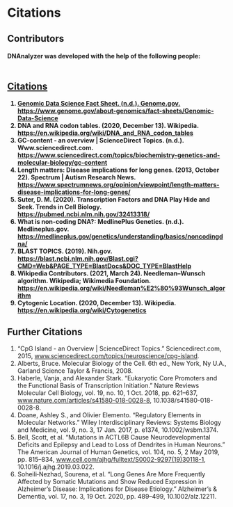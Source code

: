 # Citations

## Contributors

<h4>DNAnalyzer was developed with the help of the following people:
<h4>
<a href="https://github.com/VerisimilitudeX/DNAnalyzer/graphs/contributors">

<img src="https://contrib.rocks/image?repo=VerisimilitudeX/DNAnalyzer&&max=817"  alt=""/>

<h2 align="left" id="citations">Citations
</h2>

<ol>
  <li>Genomic Data Science Fact Sheet. (n.d.). Genome.gov.
    <a href="https://www.genome.gov/about-genomics/fact-sheets/Genomic-Data-Science">https://www.genome.gov/about-genomics/fact-sheets/Genomic-Data-Science
    </a>
  </li>
  <li>DNA and RNA codon tables. (2020, December 13). Wikipedia.
    <a href="https://en.wikipedia.org/wiki/DNA_and_RNA_codon_tables">https://en.wikipedia.org/wiki/DNA_and_RNA_codon_tables
    </a>
  </li>
  <li>GC-content - an overview | ScienceDirect Topics. (n.d.). Www.sciencedirect.com.
    <a href="https://www.sciencedirect.com/topics/biochemistry-genetics-and-molecular-biology/gc-content">https://www.sciencedirect.com/topics/biochemistry-genetics-and-molecular-biology/gc-content
    </a>
  </li>
  <li>Length matters: Disease implications for long genes. (2013, October 22). Spectrum | Autism Research News.
    <a href="https://www.spectrumnews.org/opinion/viewpoint/length-matters-disease-implications-for-long-genes/">https://www.spectrumnews.org/opinion/viewpoint/length-matters-disease-implications-for-long-genes/
    </a>
  </li>
  <li>Suter, D. M. (2020). Transcription Factors and DNA Play Hide and Seek. Trends in Cell Biology.
    <a href="https://pubmed.ncbi.nlm.nih.gov/32413318/">https://pubmed.ncbi.nlm.nih.gov/32413318/
    </a>
  </li>
  <li>What is non-coding DNA?: MedlinePlus Genetics. (n.d.). Medlineplus.gov.
    <a href="https://medlineplus.gov/genetics/understanding/basics/noncodingdna/">https://medlineplus.gov/genetics/understanding/basics/noncodingdna/
    </a>
  </li>
  <li>BLAST TOPICS. (2019). Nih.gov.
    <a href="https://blast.ncbi.nlm.nih.gov/Blast.cgi?CMD=Web&amp;PAGE_TYPE=BlastDocs&amp;DOC_TYPE=BlastHelp">https://blast.ncbi.nlm.nih.gov/Blast.cgi?CMD=Web&amp;PAGE_TYPE=BlastDocs&amp;DOC_TYPE=BlastHelp
    </a>
  </li>
  <li>Wikipedia Contributors. (2021, March 24). Needleman–Wunsch algorithm. Wikipedia; Wikimedia Foundation.
    <a href="https://en.wikipedia.org/wiki/Needleman%E2%80%93Wunsch_algorithm">https://en.wikipedia.org/wiki/Needleman%E2%80%93Wunsch_algorithm
    </a>
  </li>
  <li>Cytogenic Location. (2020, December 13). Wikipedia.
    <a href="https://en.wikipedia.org/wiki/Cytogenetics">https://en.wikipedia.org/wiki/Cytogenetics
    </a>
  </li>
</ol>

## Further Citations

1. “CpG Island - an Overview | ScienceDirect Topics.” Sciencedirect.com, 2015, www.sciencedirect.com/topics/neuroscience/cpg-island.
2. Alberts, Bruce. Molecular Biology of the Cell. 6th ed., New York, Ny U.A., Garland Science Taylor & Francis, 2008.
3. Haberle, Vanja, and Alexander Stark. “Eukaryotic Core Promoters and the Functional Basis of Transcription Initiation.” Nature Reviews Molecular Cell Biology, vol. 19, no. 10, 1 Oct. 2018, pp. 621–637, www.nature.com/articles/s41580-018-0028-8, 10.1038/s41580-018-0028-8.
4. Doane, Ashley S., and Olivier Elemento. “Regulatory Elements in Molecular Networks.” Wiley Interdisciplinary Reviews: Systems Biology and Medicine, vol. 9, no. 3, 17 Jan. 2017, p. e1374, 10.1002/wsbm.1374.
5. Bell, Scott, et al. “Mutations in ACTL6B Cause Neurodevelopmental Deficits and Epilepsy and Lead to Loss of Dendrites in Human Neurons.” The American Journal of Human Genetics, vol. 104, no. 5, 2 May 2019, pp. 815–834, www.cell.com/ajhg/fulltext/S0002-9297(19)30118-1, 10.1016/j.ajhg.2019.03.022.
6. Soheili‐Nezhad, Sourena, et al. “Long Genes Are More Frequently Affected by Somatic Mutations and Show Reduced Expression in Alzheimer’s Disease: Implications for Disease Etiology.” Alzheimer’s & Dementia, vol. 17, no. 3, 19 Oct. 2020, pp. 489–499, 10.1002/alz.12211.
